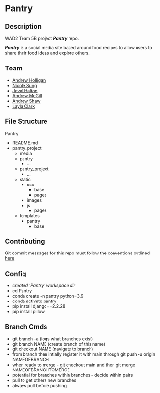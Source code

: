 # Pantry

## Description

WAD2 Team 5B project **_Pantry_** repo.

**_Pantry_** is a social media site based around food recipes to allow users to share their food ideas and explore others.

## Team

- [Andrew Holligan](https://github.com/andrew-holligan)
- [Nicole Sung](https://github.com/uofg-neec)
- [Jeval Halton](https://github.com/xygn99b)
- [Andrew McGill](https://github.com/andrewmcgill)
- [Andrew Shaw](https://github.com/shawshank316)
- [Layla Clark](https://github.com/layla-e-c)

## File Structure

Pantry
- README.md
- pantry_project
    - media
    - pantry
        - ...
    - pantry_project
        - ...
    - static
        - css
            - base
            - pages
        - images
        - js
            - pages
    - templates
        - pantry
            - base

## Contributing

Git commit messages for this repo must follow the conventions outlined [here](https://gist.github.com/joshbuchea/6f47e86d2510bce28f8e7f42ae84c716)

## Config

- _created 'Pantry' workspace dir_
- cd Pantry
- conda create -n pantry python=3.9
- conda activate pantry
- pip install django==2.2.28
- pip install pillow

## Branch Cmds
- git branch -a (logs what branches exist)
- git branch NAME (create branch of this name)
- git checkout NAME (navigate to branch)
- from branch then intially register it with main through git push -u origin NAMEOFBRANCH
- when ready to merge - git checkout main and then git merge NAMEOFBRANCHTOMERGE
- potential for branches within branches - decide within pairs
- pull to get others new branches 
- always pull before pushing
 
